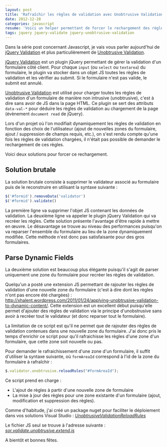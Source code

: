 ```yaml
---
layout: post
title: 'Rafraîchir les règles de validation avec Unobtrusive Validation'
date: 2012-12-28
categories: javascript
resume: 'Voici un helper permettant de forcer le rechargement des règles de validation déclarées en utilisant jQuery Unobtrusive Validation.'
tags: jquery jquery-validate jquery-unobtrusive-validation
---
```

Dans la série post concernant Javascript, je vais vous parler aujourd'hui de <a href="http://docs.jquery.com/Plugins/Validation" target="_blank">jQuery Validation</a> et plus particulièrement de <a href="http://nuget.org/packages/Microsoft.jQuery.Unobtrusive.Validation" target="_blank">Unobtrusive Validation</a>.

<a href="http://docs.jquery.com/Plugins/Validation" target="_blank">jQuery Validation</a> est un plugin jQuery permettant de gérer la validation d'un formulaire côté client. Pour chaque `input` (ou `select` ou `textarea`) du formulaire, le plugin va stocker dans un objet JS toutes les règles de validation et les vérifier au submit. Si le formulaire n'est pas valide, le submit est annulé.


<a href="http://nuget.org/packages/Microsoft.jQuery.Unobtrusive.Validation" target="_blank">Unobtrusive Validation</a> est utilisé pour charger toutes les règles de validation d'un formulaire de manière non intrusive (unobtrusive), c'est à dire sans avoir de JS dans la page HTML. Ce plugin se sert des attributs `data-val-*` pour déduire les règles de validation au chargement de la page (évènement `document read` de jQuery).

Lors d'un projet où l'on modifiait dynamiquement les règles de validation en fonction des choix de l'utilisateur (ajout de nouvelles zones du formulaire, ajout / suppression de champs requis, etc.), on s'est rendu compte qu'une fois les règles de validation chargées, il n'était pas possible de demander le rechargement de ces règles.


Voici deux solutions pour forcer ce rechargement.

## Solution brutale

La solution brutale consiste à supprimer le validateur associé au formulaire puis de le reconstruire en utilisant la syntaxe suivante :

```js
$('#formid').removeData('validator')
$('#formid').validate()
```

La première ligne va supprimer l'objet JS contenant les données de validation. La deuxième ligne va appeler le plugin jQuery Validation qui va recréer les règles.
Cette solution présente l'avantage d'être rapide à mettre en œuvre. Le désavantage se trouve au niveau des performances puisqu'on va reparser l'ensemble du formulaire au lieu de la zone dynamiquement modifiée. Cette méthode n'est donc pas satisfaisante pour des gros formulaires.

## Parse Dynamic Fields

La deuxième solution est beaucoup plus élégante puisqu'il s'agit de parser uniquement une zone du formulaire pour recréer les règles de validation.

Quelqu'un a posté une extension JS permettant de rajouter les règles de validation d'une nouvelle zone du formulaire (c'est à dire dont les règles n'ont pas encore été chargées) : <a href="http://xhalent.wordpress.com/2011/01/24/applying-unobtrusive-validation-to-dynamic-content/" target="_blank">http://xhalent.wordpress.com/2011/01/24/applying-unobtrusive-validation-to-dynamic-content/</a>. Cette extension est un excellent début puisqu'elle permet d'ajouter des règles de validation via le principe d'unobstrusive sans avoir à recréer tout le validateur (et donc reparser tout le formulaire).

La limitation de ce script est qu'il ne permet que de rajouter des règles de validation contenues dans une nouvelle zone du formulaire. J'ai donc pris le temps d'enrichir ce script pour qu'il rafraichisse les règles d'une zone d'un formulaire, que cette zone soit nouvelle ou pas.


Pour demander le rafraichissement d'une zone d'un formulaire, il suffit d'utiliser la syntaxe suivante, où `formAreaId` correspond à l'id de la zone du formulaire à rafraîchir :

```js
$.validator.unobtrusive.reloadRules("#formAreaId");
```

Ce script prend en charge :
* L'ajout de règles à partir d'une nouvelle zone de formulaire
* La mise à jour des règles pour une zone existante d'un formulaire (ajout, modification et suppression des règles).

Comme d'habitude, j'ai créé un package nuget pour faciliter le déploiement dans vos solutions Visual Studio : <a href="https://nuget.org/packages/UnobtrusiveValidationReloadRules" target="_blank">_UnobtrusiveValidationReloadRules_</a>

Le fichier JS seul se trouve à l'adresse suivante : <a href="https://skydrive.live.com/redir?resid=2BAE7BB2DE0FBFC7!313" target="_blank">_sor.validate.unobtrusive.extend.js_</a>

A bientôt et bonnes fêtes.


